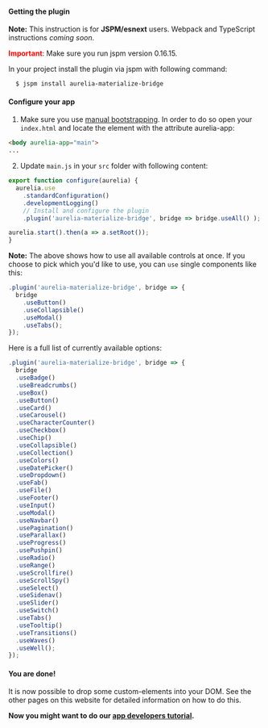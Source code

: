 #### Getting the plugin

**Note:** This instruction is for **JSPM/esnext** users. Webpack and TypeScript
instructions *coming soon*.

**<span style="color: red;">Important</span>**: Make sure you run jspm version 0.16.15.

In your project install the plugin via jspm with following command:

  ```
    $ jspm install aurelia-materialize-bridge
  ```

#### Configure your app

1. Make sure you use [manual bootstrapping](http://aurelia.io/hub.html#/doc/article/aurelia/framework/latest/app-configuration-and-startup). In order to do so open your `index.html` and locate the element with the attribute aurelia-app:

  ```html
  <body aurelia-app="main">
  ...
```

2. Update  `main.js` in your `src` folder with following content:

  ```javascript
  export function configure(aurelia) {
    aurelia.use
      .standardConfiguration()
      .developmentLogging()
      // Install and configure the plugin
      .plugin('aurelia-materialize-bridge', bridge => bridge.useAll() );

  aurelia.start().then(a => a.setRoot());
  }
  ```

  **Note:** The above shows how to use all available controls at once. If you choose to pick which you'd like to use, you can ```use``` single components like this:

  ```javascript
  .plugin('aurelia-materialize-bridge', bridge => {
    bridge
      .useButton()
      .useCollapsible()
      .useModal()
      .useTabs();
  });
  ```

  Here is a full list of currently available options:

  ```javascript
  .plugin('aurelia-materialize-bridge', bridge => {
    bridge
    .useBadge()
    .useBreadcrumbs()
    .useBox()
    .useButton()
    .useCard()
    .useCarousel()
    .useCharacterCounter()
    .useCheckbox()
    .useChip()
    .useCollapsible()
    .useCollection()
    .useColors()
    .useDatePicker()
    .useDropdown()
    .useFab()
    .useFile()
    .useFooter()
    .useInput()
    .useModal()
    .useNavbar()
    .usePagination()
    .useParallax()
    .useProgress()
    .usePushpin()
    .useRadio()
    .useRange()
    .useScrollfire()
    .useScrollSpy()
    .useSelect()
    .useSidenav()
    .useSlider()
    .useSwitch()
    .useTabs()
    .useTooltip()
    .useTransitions()
    .useWaves()
    .useWell();
  });
  ```

#### You are done!
It is now possible to drop some custom-elements into your DOM. See the other pages on this website for detailed information on how to do this.

**Now you might want to do our <a href="https://aurelia-ui-toolkits.gitbooks.io/materialize-bridge-docs/content/app_developers_tutorial/introduction.html" target="_blank">app developers tutorial</a>.**
